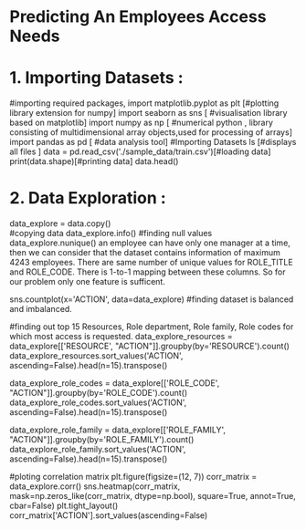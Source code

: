 # Predicting An Employees Access Needs

# 1. Importing Datasets :

#importing required packages,
import matplotlib.pyplot as plt [#plotting library extension for numpy]
import seaborn as sns [ #visualisation library based on matplotlib]
import numpy as np [ #numerical python , library consisting of multidimensional array objects,used for processing of arrays]
import pandas as pd [ #data analysis tool]
#Importing Datasets
ls
[#displays all files ]
data = pd.read_csv('./sample_data/train.csv')[#loading data]
print(data.shape)[#printing data]
data.head()


# 2. Data Exploration :

data_explore = data.copy()  
#copying data
data_explore.info()
#finding null values
data_explore.nunique()
an employee can have only one manager at a time, then we can consider that the dataset contains information of maximum 4243 employees.
There are same number of unique values for ROLE_TITLE and ROLE_CODE. There is 1-to-1 mapping between these columns. So for our problem only one feature is sufficent.

sns.countplot(x='ACTION', data=data_explore)
#finding dataset is balanced and imbalanced.

#finding out top 15 Resources, Role department, Role family, Role codes for which most access is requested.
data_explore_resources = data_explore[['RESOURCE', "ACTION"]].groupby(by='RESOURCE').count()
data_explore_resources.sort_values('ACTION', ascending=False).head(n=15).transpose()

data_explore_role_codes = data_explore[['ROLE_CODE', "ACTION"]].groupby(by='ROLE_CODE').count()
data_explore_role_codes.sort_values('ACTION', ascending=False).head(n=15).transpose()

data_explore_role_family = data_explore[['ROLE_FAMILY', "ACTION"]].groupby(by='ROLE_FAMILY').count()
data_explore_role_family.sort_values('ACTION', ascending=False).head(n=15).transpose()

#ploting correlation matrix 
plt.figure(figsize=(12, 7))
corr_matrix = data_explore.corr()
sns.heatmap(corr_matrix, mask=np.zeros_like(corr_matrix, dtype=np.bool), square=True, annot=True, cbar=False)
plt.tight_layout()
corr_matrix['ACTION'].sort_values(ascending=False)
